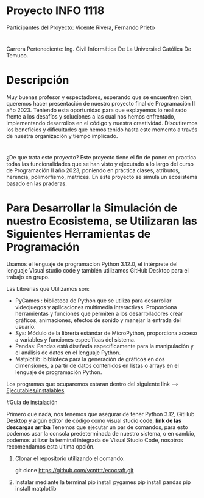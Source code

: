 # Proyecto INFO 1118
Participantes del Proyecto: Vicente Rivera, Fernando Prieto
#
Carrera Perteneciente: Ing. Civil Informática De La Universiad Católica De Temuco.      

# Descripción 
Muy buenas profesor y espectadores, esperando que se encuentren bien, queremos hacer presentación de nuestro proyecto final de Programación II año 2023.
Teniendo esta oportunidad para que explayemos lo realizado frente a los desafíos y soluciones a las cual nos hemos enfrentado, implementando desarrollos en el código y nuestra creatividad.
Discutiremos los beneficios y dificultades que hemos tenido hasta este momento a través de nuestra organización y tiempo implicado. 

#
¿De que trata este proyecto?
Este proyecto tiene el fin de poner en practica todas las funcionalidades que se han visto y ejecutado a lo largo del curso de Programación II año 2023, poniendo en práctica clases, atributos, herencia, polimorfismo, matrices.
En este proyecto se simula un ecosistema basado en las praderas.

# Para Desarrollar la Simulación de nuestro Ecosistema, se Utilizaran las Siguientes Herramientas de Programación
Usamos el lenguaje de programacion Python 3.12.0, el intérprete del lenguaje  Visual studio code y también utilizamos GitHub Desktop para el trabajo en grupo.

Las Librerias que Utilizamos son: 

+ PyGames : biblioteca de Python que se utiliza para desarrollar videojuegos y aplicaciones multimedia interactivas. Proporciona herramientas y funciones que permiten a los desarrolladores crear gráficos, animaciones, efectos de sonido y manejar la entrada del usuario.
+ Sys: Módulo de la librería estándar de MicroPython, proporciona acceso a variables y funciones específicas del sistema.
+ Pandas: Pandas está diseñada específicamente para la manipulación y el análisis de datos en el lenguaje Python.
+ Matplotlib:  biblioteca para la generación de gráficos en dos dimensiones, a partir de datos contenidos en listas o arrays en el lenguaje de programación Python.

Los programas que ocuparemos estaran dentro del siguiente link --> [Ejecutables/instalables](https://drive.google.com/drive/folders/1089fISlkzGOpZsB3aApUctK0QPWcvh6w?usp=drive_link)

#Guia de instalación

Primero que nada, nos tenemos que asegurar de tener Python 3.12, GitHub Desktop y algún editor de código como visual studio code, **link de las descargas arriba**
Tenemos que ejecutar un par de comandos, para esto podemos usar la consola predeterminada de nuestro sistema, o en cambio, podemos utilizar la terminal integrada de Visual Studio Code, nosotros recomendamos esta ultima opción.

1. Clonar el repositorio utilizando el comando:

    git clone  https://github.com/vcntttt/ecocraft.git

2. Instalar mediante la terminal 
    pip install pygames
    pip install pandas 
    pip install matplotlib
